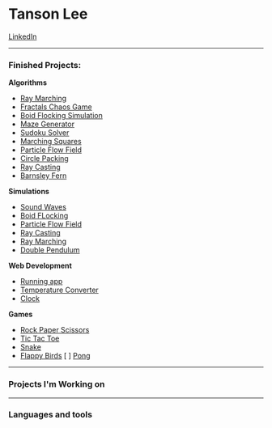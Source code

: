 # Tanson Lee

[LinkedIn](www.linkedin.com/in/tanson-lee)

---

### Finished Projects:

**Algorithms**<br>
* [Ray Marching](https://github.com/tansonlee/ray-marching)
* [Fractals Chaos Game](https://github.com/tansonlee/fractals-with-chaos-game)
* [Boid Flocking Simulation](https://github.com/tansonlee/flocking-simulation)
* [Maze Generator](https://github.com/tansonlee/maze-generator)
* [Sudoku Solver](https://github.com/tansonlee/sudoku-solver)
* [Marching Squares](https://github.com/tansonlee/marching-squares)
* [Particle Flow Field](https://github.com/tansonlee/particle-flow-field)
* [Circle Packing](https://github.com/tansonlee/circle-packing)
* [Ray Casting](https://github.com/tansonlee/2D-raycasting)
* [Barnsley Fern](https://github.com/tansonlee/barnsley-fern)

**Simulations**<br>
* [Sound Waves](https://github.com/tansonlee/sound-wave-simulator)
* [Boid FLocking](https://github.com/tansonlee/flocking-simulation)
* [Particle Flow Field](https://github.com/tansonlee/particle-flow-field)
* [Ray Casting](https://github.com/tansonlee/2D-raycasting)
* [Ray Marching](https://github.com/tansonlee/ray-marching)
* [Double Pendulum](https://github.com/tansonlee/double-pendulum)

**Web Development**<br>
* [Running app](https://github.com/tansonlee/running-app)
* [Temperature Converter](https://github.com/tansonlee/temperature-converter)
* [Clock](https://github.com/tansonlee/clock)

**Games**
* [Rock Paper Scissors](https://github.com/tansonlee/rock-paper-scissors)
* [Tic Tac Toe](https://github.com/tansonlee/tic-tac-toe)
* [Snake](https://github.com/tansonlee/snake)
* [Flappy Birds](https://github.com/tansonlee/flappy-birds)
[ ] [Pong](https://github.com/tansonlee/pong)


---

### Projects I'm Working on

---

### Languages and tools
